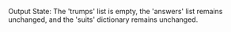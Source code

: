 Output State: The 'trumps' list is empty, the 'answers' list remains unchanged, and the 'suits' dictionary remains unchanged.